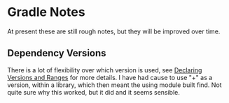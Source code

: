# Gradle Notes
At present these are still rough notes, but they will be improved over time.

## Dependency Versions
There is a lot of flexibility over which version is used, see [Declaring Versions and Ranges](https://docs.gradle.org/current/userguide/single_versions.html) for more details. I have had cause to use "+" as a version, within a library, which then meant the using module built find. Not quite sure why this worked, but it did and it seems sensible.